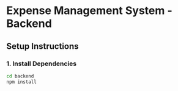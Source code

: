 # Expense Management System - Backend

## Setup Instructions

### 1. Install Dependencies
```bash
cd backend
npm install